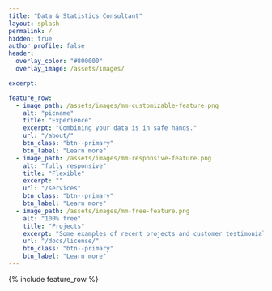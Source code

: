 ```yaml
---
title: "Data & Statistics Consultant"
layout: splash
permalink: /
hidden: true
author_profile: false
header:
  overlay_color: "#800000"
  overlay_image: /assets/images/

excerpt: 

feature_row:
  - image_path: /assets/images/mm-customizable-feature.png
    alt: "picname"
    title: "Experience"
    excerpt: "Combining your data is in safe hands."
    url: "/about/"
    btn_class: "btn--primary"
    btn_label: "Learn more"
  - image_path: /assets/images/mm-responsive-feature.png
    alt: "fully responsive"
    title: "Flexible"
    excerpt: ""
    url: "/services"
    btn_class: "btn--primary"
    btn_label: "Learn more"
  - image_path: /assets/images/mm-free-feature.png
    alt: "100% free"
    title: "Projects"
    excerpt: "Some examples of recent projects and customer testimonials."
    url: "/docs/license/"
    btn_class: "btn--primary"
    btn_label: "Learn more"      
---
```


{% include feature_row %}

